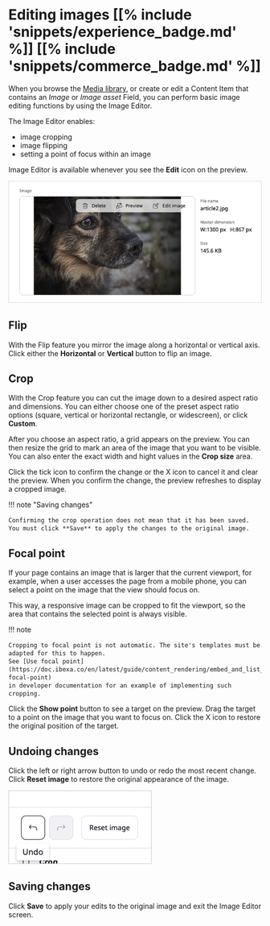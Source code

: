 # Editing images [[% include 'snippets/experience_badge.md' %]] [[% include 'snippets/commerce_badge.md' %]]

When you browse the [Media library](content_model.md#content-and-media), 
or create or edit a Content Item that contains an *Image* 
or *Image asset* Field, you can perform basic image editing functions by using the Image Editor. 

The Image Editor enables: 

* image cropping 
* image flipping
* setting a point of focus within an image

Image Editor is available whenever you see the **Edit** icon on the preview.

![Image Editor icon](img/image_editor_icon.png)

## Flip

With the Flip feature you mirror the image along a horizontal or vertical axis.
Click either the **Horizontal** or **Vertical** button to flip an image.

## Crop

With the Crop feature you can cut the image down to a desired aspect ratio and dimensions.
You can either choose one of the preset aspect ratio options (square, vertical or horizontal rectangle, or widescreen), or click **Custom**.

After you choose an aspect ratio, a grid appears on the preview.
You can then resize the grid to mark an area of the image that you want to be visible.
You can also enter the exact width and hight values in the **Crop size** area. 

Click the tick icon to confirm the change or the X icon to cancel it and clear the preview.
When you confirm the change, the preview refreshes to display a cropped image.

!!! note "Saving changes"

    Confirming the crop operation does not mean that it has been saved.
    You must click **Save** to apply the changes to the original image.

## Focal point

If your page contains an image that is larger that the current viewport, for example, when a user accesses the page from a mobile phone, 
you can select a point on the image that the view should focus on.

This way, a responsive image can be cropped to fit the viewport, 
so the area that contains the selected point is always visible.

!!! note

    Cropping to focal point is not automatic. The site's templates must be adapted for this to happen.
    See [Use focal point](https://doc.ibexa.co/en/latest/guide/content_rendering/embed_and_list_content/render_images/#use-focal-point)
    in developer documentation for an example of implementing such cropping.

Click the **Show point** button to see a target on the preview.
Drag the target to a point on the image that you want to focus on.
Click the X icon to restore the original position of the target.

## Undoing changes

Click the left or right arrow button to undo or redo the most recent change.
Click **Reset image** to restore the original appearance of the image.

![Image Editor: Undo](img/image_editor_undo.png)

## Saving changes

Click **Save** to apply your edits to the original image and exit the Image Editor screen.
